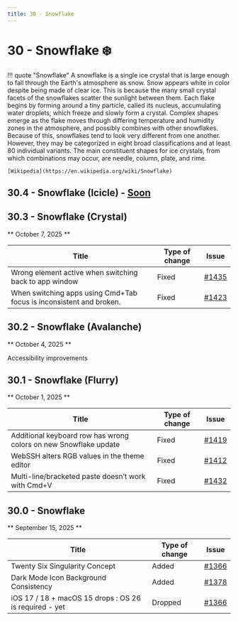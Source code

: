 ```yaml
---
title: 30 - Snowflake
---
```

# 30 - Snowflake :snowflake:
!!! quote "Snowflake"
    A snowflake is a single ice crystal that is large enough to fall through the Earth's atmosphere as snow. Snow appears white in color despite being made of clear ice. This is because the many small crystal facets of the snowflakes scatter the sunlight between them. Each flake begins by forming around a tiny particle, called its nucleus, accumulating water droplets, which freeze and slowly form a crystal. Complex shapes emerge as the flake moves through differing temperature and humidity zones in the atmosphere, and possibly combines with other snowflakes. Because of this, snowflakes tend to look very different from one another. However, they may be categorized in eight broad classifications and at least 80 individual variants. The main constituent shapes for ice crystals, from which combinations may occur, are needle, column, plate, and rime.

    [Wikipedia](https://en.wikipedia.org/wiki/Snowflake)

## 30.4 - Snowflake (Icicle) - [Soon](https://webssh.net/documentation/becoming-external-tester/)

## 30.3 - Snowflake (Crystal)
** October 7, 2025 **

| Title | Type of change | Issue |
| --- | --- | --- |
| Wrong element active when switching back to app window | Fixed | [#1435](https://github.com/isontheline/pro.webssh.net/issues/1435) |
| When switching apps using Cmd+Tab focus is inconsistent and broken. | Fixed | [#1423](https://github.com/isontheline/pro.webssh.net/issues/1423) |

## 30.2 - Snowflake (Avalanche)
** October 4, 2025 **

Accessibility improvements

## 30.1 - Snowflake (Flurry)
** October 1, 2025 **

| Title | Type of change | Issue |
| --- | --- | --- |
| Additional keyboard row has wrong colors on new Snowflake update | Fixed | [#1419](https://github.com/isontheline/pro.webssh.net/issues/1419) |
| WebSSH alters RGB values in the theme editor | Fixed | [#1412](https://github.com/isontheline/pro.webssh.net/issues/1412) |
| Multi-line/bracketed paste doesn’t work with Cmd+V | Fixed | [#1432](https://github.com/isontheline/pro.webssh.net/issues/1432) |

## 30.0 - Snowflake
** September 15, 2025 **

| Title | Type of change | Issue |
| --- | --- | --- |
| Twenty Six Singularity Concept | Added | [#1366](https://github.com/isontheline/pro.webssh.net/issues/1366) |
| Dark Mode Icon Background Consistency | Added | [#1378](https://github.com/isontheline/pro.webssh.net/issues/1378) |
| iOS 17 / 18 + macOS 15 drops : OS 26 is required - yet | Dropped | [#1366](https://github.com/isontheline/pro.webssh.net/issues/1366) |
